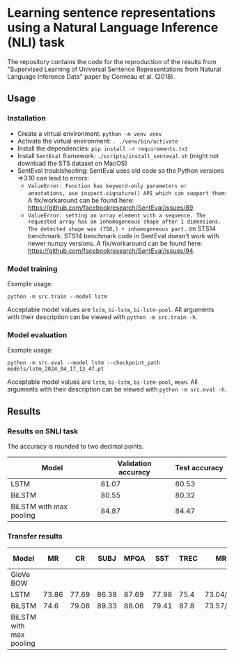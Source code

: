 # Learning sentence representations using a Natural Language Inference (NLI) task

The repository contains the code for the reproduction of the results from "Supervised Learning of Universal Sentence Representations from Natural Language Inference Data" paper by Conneau et al. (2018).

## Usage

### Installation
- Create a virtual environment: `python -m venv venv`
- Activate the virtual environment: `. ./venv/bin/activate`
- Install the dependencies: `pip install -r requirements.txt`
- Install `SentEval` framework: `./scripts/install_senteval.sh` (might not download the STS dataset on MacOS)
- SentEval troublshooting: SentEval uses old code so the Python versions =>3.10 can lead to errors:
    - `ValueError: Function has keyword-only parameters or annotations, use inspect.signature() API which can support them`: A fix/workaround can be found here: https://github.com/facebookresearch/SentEval/issues/89.
    - `ValueError: setting an array element with a sequence. The requested array has an inhomogeneous shape after 1 dimensions. The detected shape was (750,) + inhomogeneous part.` on STS14 benchmark. STS14 benchmark code in SentEval doesn't work with newer numpy versions. A fix/workaround can be found here: https://github.com/facebookresearch/SentEval/issues/94.

### Model training
Example usage:
```
python -m src.train --model lstm
```
Acceptable model values are `lstm`, `bi-lstm`, `bi-lstm-pool`.
All arguments with their description can be viewed with `python -m src.train -h`.

### Model evaluation
Example usage:
```
python -m src.eval --model lstm --checkpoint_path models/lstm_2024_04_17_13_47.pt
```
Acceptable model values are `lstm`, `bi-lstm`, `bi-lstm-pool`, `mean`.
All arguments with their description can be viewed with `python -m src.eval -h`.

## Results

### Results on SNLI task

The accuracy is rounded to two decimal points.

| Model                   | Validation accuracy | Test accuracy |
|-------------------------|---------------------|---------------|
| LSTM                    |         81.07	    |      80.53    |
| BiLSTM                  |         80.55	    |      80.32    |
| BiLSTM with max pooling |         84.87       |      84.47    |


### Transfer results
| Model                   | MR    | CR    | SUBJ  | MPQA  | SST   | TREC | MRPC        | SICK-R | SICK-E | STS14     |
|-------------------------|-------|-------|-------|-------|-------|------|-------------|--------|--------|-----------|
| GloVe BOW               |       |       |       |       |       |      |             |        |        |           |
| LSTM                    | 73.86 | 77.69 | 86.38 | 87.69 | 77.98 | 75.4 | 73.04/81.39 | 0.8627 | 84.33  | 0.14/0.32 |
| BiLSTM                  | 74.6  | 79.08 | 89.33 | 88.06 | 79.41 | 87.8 | 73.57/82.12 | 0.8719 | 84.96  | 0.30/0.30 |
| BiLSTM with max pooling |       |       |       |       |       |      |             |        |        |           |
